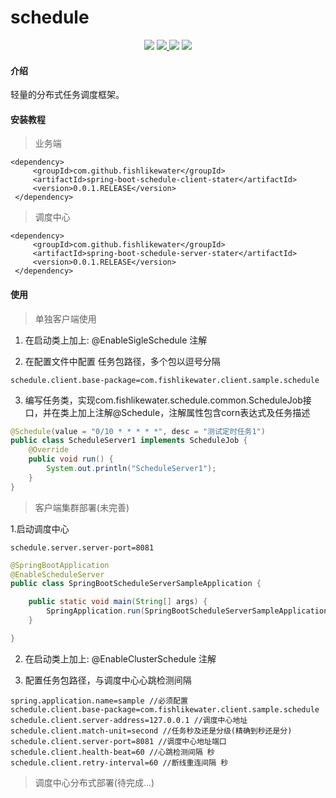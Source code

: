 # schedule
<p align="center">
    <a>
        <img src="https://img.shields.io/badge/codecov-60%25-orange.svg" >
    </a>
    <a href="http://www.apache.org/licenses/LICENSE-2.0.html" target="_blank">
        <img src="http://img.shields.io/:license-apache-brightgreen.svg" >
    </a>
    <a>
        <img src="https://img.shields.io/badge/JDK-1.8+-green.svg" >
    </a>
    <a>
        <img src="https://img.shields.io/badge/spring%20boot-2.0%2B-brightgreen.svg" >
    </a>
</p>

#### 介绍
轻量的分布式任务调度框架。


#### 安装教程

>业务端
```
<dependency>
     <groupId>com.github.fishlikewater</groupId>
     <artifactId>spring-boot-schedule-client-stater</artifactId>
     <version>0.0.1.RELEASE</version>
 </dependency>        
   ```
  
> 调度中心
```
<dependency>
     <groupId>com.github.fishlikewater</groupId>
     <artifactId>spring-boot-schedule-server-stater</artifactId>
     <version>0.0.1.RELEASE</version>
 </dependency>        
   ```


#### 使用

> 单独客户端使用

1. 在启动类上加上: @EnableSigleSchedule 注解

2. 在配置文件中配置 任务包路径，多个包以逗号分隔
```$xslt
schedule.client.base-package=com.fishlikewater.client.sample.schedule
```
3. 编写任务类，实现com.fishlikewater.schedule.common.ScheduleJob接口，并在类上加上注解@Schedule，注解属性包含corn表达式及任务描述
```java
@Schedule(value = "0/10 * * * * *", desc = "测试定时任务1")
public class ScheduleServer1 implements ScheduleJob {
    @Override
    public void run() {
        System.out.println("ScheduleServer1");
    }
}

```

> 客户端集群部署(未完善)

1.启动调度中心
```$xml
schedule.server.server-port=8081
```

```java
@SpringBootApplication
@EnableScheduleServer
public class SpringBootScheduleServerSampleApplication {

    public static void main(String[] args) {
        SpringApplication.run(SpringBootScheduleServerSampleApplication.class, args);
    }

}
```

2. 在启动类上加上: @EnableClusterSchedule 注解

3. 配置任务包路径，与调度中心心跳检测间隔
```$xslt
spring.application.name=sample //必须配置
schedule.client.base-package=com.fishlikewater.client.sample.schedule
schedule.client.server-address=127.0.0.1 //调度中心地址
schedule.client.match-unit=second //任务秒及还是分级(精确到秒还是分)
schedule.client.server-port=8081 //调度中心地址端口
schedule.client.health-beat=60 //心跳检测间隔 秒
schedule.client.retry-interval=60 //断线重连间隔 秒
```

> 调度中心分布式部署(待完成...)
